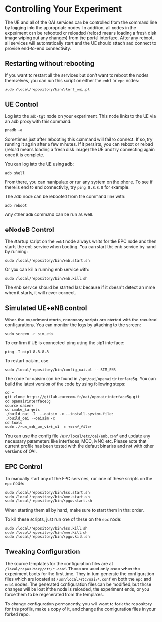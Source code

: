 # Controlling Your Experiment

The UE and all of the OAI services can be controlled from the command
line by logging into the appropriate nodes. In addition, all nodes in
the experiment can be rebooted or reloaded (reload means loading a
fresh disk image wiping out any changes) from the portal
interface. After any reboot, all services will automatically start and
the UE should attach and connect to provide end-to-end connectivity.

## Restarting without rebooting

If you want to restart all the services but don't want to reboot the
nodes themselves, you can run this script on either the `enb1` or `epc` nodes:

    sudo /local/repository/bin/start_oai.pl

## UE Control

Log into the `adb-tgt` node on your experiment. This node links to the
UE via an adb proxy with this command:

    pnadb -a

Sometimes just after rebooting this command will fail to connect. If
so, try running it again after a few minutes. If it persists, you can
reboot or reload (reload means loading a fresh disk image) the UE and
try connecting again once it is complete.

You can log into the UE using adb:

    adb shell

From there, you can manipulate or run any system on the phone. To see
if there is end to end connectivity, try `ping 8.8.8.8` for example.

The adb node can be rebooted from the command line with:

    adb reboot

Any other adb command can be run as well.

## eNodeB Control

The startup script on the `enb1` node always waits for the EPC node
and then starts the enb service when booting. You can start the enb
service by hand by running:

    sudo /local/repository/bin/enb.start.sh

Or you can kill a running enb service with:

    sudo /local/repository/bin/enb.kill.sh

The enb service should be started last because if it doesn't detect an
mme when it starts, it will never connect.

## Simulated UE+eNB control

When the experiment starts, necessary scripts are started with the required
configurations. You can monitor the logs by attaching to the screen:
  
    sudo screen -r sim_enb

To confirm if UE is connected, ping using the oip1 interface:

    ping -I oip1 8.8.8.8

To restart oaisim, use:

    sudo /local/repository/bin/config_oai.pl -r SIM_ENB

The code for oaisim can be found in `/opt/oai/openairinterface5g`.
You can build the latest version of the code by using following steps:

    cd ~
    git clone https://gitlab.eurecom.fr/oai/openairinterface5g.git
    cd openairinterface5g
    source oaienv
    cd cmake_targets
    ./build_oai -I  --oaisim -x --install-system-files
    ./build_oai --oaisim -c
    cd tools
    sudo ./run_enb_ue_virt_s1 -c <conf_file>

You can use the config file `/usr/local/etc/oai/enb.conf` and update any
necessary parameters like interfaces, MCC, MNC etc.
Please note that current profile has been tested with the default binaries
and not with other versions of OAI.

## EPC Control

To manually start any of the EPC services, run one of these scripts on
the `epc` node:

    sudo /local/repository/bin/hss.start.sh
    sudo /local/repository/bin/mme.start.sh
    sudo /local/repository/bin/spgw.start.sh

When starting them all by hand, make sure to start them in that order.

To kill these scripts, just run one of these on the `epc` node:

    sudo /local/repository/bin/hss.kill.sh
    sudo /local/repository/bin/mme.kill.sh
    sudo /local/repository/bin/spgw.kill.sh

## Tweaking Configuration

The source templates for the configuration files are at
`/local/repository/etc/*.conf`. These are used only once when the
experiment boots for the first time. They in turn generate the
configuration files which are located at `/usr/local/etc/oai/*.conf`
on both the `epc` and `enb1` nodes. The generated configuration files
can be modified, but those changes will be lost if the node is
reloaded, the experiment ends, or you force them to be regenerated
from the templates.

To change configuration permanently, you will want to fork the
repository for this profile, make a copy of it, and change the
configuration files in your forked repo.
